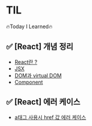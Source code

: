 # TIL
 🔥Today I Learned🔥

## ✅ [React] 개념 정리
 - <a href="https://velog.io/@hongduhyeon/whyReact">React란 ?</a>
 - <a href="https://velog.io/@hongduhyeon/React-JSX">JSX</a>
 - <a href="https://velog.io/@hongduhyeon/React-DOM-Virtual-DOM">DOM과 virtual DOM</a>
 - <a href="https://velog.io/@hongduhyeon/React-component">Component</a>

## ✅ [React] 에러 케이스
 - <a href="https://velog.io/@hongduhyeon/React-a-tag-error"> a태그 사용시 href 값 에러 케이스 </a>
